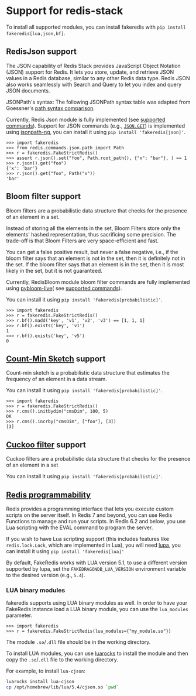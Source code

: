 # Support for redis-stack

To install all supported modules, you can install fakeredis with `pip install fakeredis[lua,json,bf]`.

## RedisJson support

The JSON capability of Redis Stack provides JavaScript Object Notation (JSON) support for Redis. It lets you store,
update, and retrieve JSON values in a Redis database, similar to any other Redis data type. Redis JSON also works
seamlessly with Search and Query to let you index and query JSON documents.

JSONPath's syntax: The following JSONPath syntax table was adapted from Goessner's [path syntax comparison][4].

Currently, Redis Json module is fully implemented (see [supported commands][1]).
Support for JSON commands (e.g., [`JSON.GET`][2]) is implemented using
[jsonpath-ng,][3] you can install it using `pip install 'fakeredis[json]'`.

```pycon
>>> import fakeredis
>>> from redis.commands.json.path import Path
>>> r = fakeredis.FakeStrictRedis()
>>> assert r.json().set("foo", Path.root_path(), {"x": "bar"}, ) == 1
>>> r.json().get("foo")
{'x': 'bar'}
>>> r.json().get("foo", Path("x"))
'bar'
```

## Bloom filter support

Bloom filters are a probabilistic data structure that checks for the presence of an element in a set.

Instead of storing all the elements in the set, Bloom Filters store only the elements' hashed representation, thus
sacrificing some precision. The trade-off is that Bloom Filters are very space-efficient and fast.

You can get a false positive result, but never a false negative, i.e., if the bloom filter says that an element is not
in the set, then it is definitely not in the set. If the bloom filter says that an element is in the set, then it is
most likely in the set, but it is not guaranteed.

Currently, RedisBloom module bloom filter commands are fully implemented using [pybloom-live][5](
see [supported commands][6]).

You can install it using `pip install 'fakeredis[probabilistic]'`.

```pycon
>>> import fakeredis
>>> r = fakeredis.FakeStrictRedis()
>>> r.bf().madd('key', 'v1', 'v2', 'v3') == [1, 1, 1]
>>> r.bf().exists('key', 'v1')
1
>>> r.bf().exists('key', 'v5')
0
```

## [Count-Min Sketch][8] support

Count-min sketch is a probabilistic data structure that estimates the frequency of an element in a data stream.

You can install it using `pip install 'fakeredis[probabilistic]'`.

```pycon
>>> import fakeredis
>>> r = fakeredis.FakeStrictRedis()
>>> r.cms().initbydim("cmsDim", 100, 5)
OK
>>> r.cms().incrby("cmsDim", ["foo"], [3])
[3]
```

## [Cuckoo filter][9] support

Cuckoo filters are a probabilistic data structure that checks for the presence of an element in a set

You can install it using `pip install 'fakeredis[probabilistic]'`.

## [Redis programmability][7]

Redis provides a programming interface that lets you execute custom scripts on the server itself. In Redis 7 and beyond,
you can use Redis Functions to manage and run your scripts. In Redis 6.2 and below, you use Lua scripting with the EVAL
command to program the server.

If you wish to have Lua scripting support (this includes features like ``redis.lock.Lock``, which are implemented in
Lua), you will need [lupa][10], you can install it using `pip install 'fakeredis[lua]'`

By default, FakeRedis works with LUA version 5.1, to use a different version supported by lupa,
set the `FAKEDRAGONDB_LUA_VERSION` environment variable to the desired version (e.g., `5.4`).

### LUA binary modules

fakeredis supports using LUA binary modules as well. In order to have your FakeRedis instance load a LUA binary module,
you can use the `lua_modules` parameter.

```pycon
>>> import fakeredis
>>> r = fakeredis.FakeStrictRedis(lua_modules={"my_module.so"})
```

The module `.so`/`.dll` file should be in the working directory.

To install LUA modules, you can use [luarocks][11] to install the module and then copy the `.so`/`.dll` file to the
working directory.

For example, to install `lua-cjson`:

```sh
luarocks install lua-cjson
cp /opt/homebrew/lib/lua/5.4/cjson.so `pwd`
```

[1]:./redis-commands/RedisJson/

[2]:https://redis.io/commands/json.get/

[3]:https://github.com/h2non/jsonpath-ng

[4]:https://goessner.net/articles/JsonPath/index.html#e2

[5]:https://github.com/joseph-fox/python-bloomfilter

[6]:./redis-commands/BloomFilter/

[7]:https://redis.io/docs/interact/programmability/

[8]:https://redis.io/docs/data-types/probabilistic/count-min-sketch/

[9]:https://redis.io/docs/data-types/probabilistic/cuckoo-filter/

[10]:https://pypi.org/project/lupa/

[11]:https://luarocks.org/
